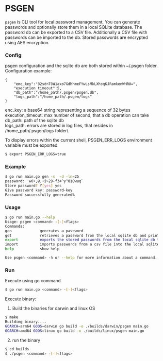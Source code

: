 # PSGEN

`psgen` is CLI tool for local password management. You can generate passwords and optionally store them in a local SQLite database. The password db can be exported to a CSV file. Additionally a CSV file with passwords can be imported to the db. Stored passwords are encrypted using AES encryption.

### Config
psgen configuration and the sqlite db are both stored within ~/.psgen folder.\
Configuration example:
```
{
    "enc_key":"82sdnT0W1axo7GdhhmeFYwLsMkLXhoqKJRamkenWHRU=",
    "execution_timeout":5,
    "db_path":"/home_path/.psgen/psgen.db",
    "logs_path":"/home_path/.psgen/logs"
}
```
enc_key: a base64 string representing a sequence of 32 bytes\
execution_timeout: max number of second, that a db operation can take\
db_path: path of the sqlite db\
logs_path: errors are stored in log files, that resides in /home_path/.psgen/logs folder\

To display errors within the current shell, PSGEN_ERR_LOGS environment variable must be exported
```bash
$ export PSGEN_ERR_LOGS=true
```
### Example
```bash
$ go run main.go gen -s  -d -ln=25
password:  w0+,@,+i>29-f34^y^810wuq`
Store password? Y[yes] yes
Give password key: password-key
Password successfully generated%
```

### Usage
```bash
$ go run main.go --help 
Usage: psgen <command> -[-]<flags>
Commands:
gen             generates a password
get             retrieves a password from the local sqlite db and prints it out
export          exports the stored passwords from the local sqlite db to an csv file
import          imports passwords from a csv file into the local sqlite db
help            show help

Use psgen <command> -h or --help for more information about a command.
```

### Run
Execute using go command
```bash
$ go run main.go <command> -[-]<flags>
```

Execute binary:
1) Build the binaries for darwin and linux OS
```bash
$ make
Building binary....
GOARCH=arm64 GOOS=darwin go build -o ./builds/darwin/psgen main.go
GOARCH=amd64 GOOS=linux go build -o ./builds/linux/psgen main.go
```
2) run the binary
```bash
$ cd builds
$ ./psgen <command> -[-]<flags>
```

